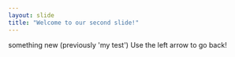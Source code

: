 ```yaml
---
layout: slide
title: "Welcome to our second slide!"
---
```

something new (previously 'my test')
Use the left arrow to go back!
